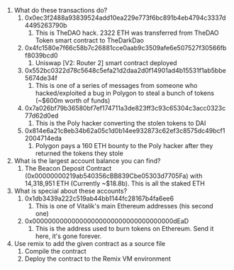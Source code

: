 1. What do these transactions do?
    1. 0x0ec3f2488a93839524add10ea229e773f6bc891b4eb4794c3337d4495263790b
        1. This is TheDAO hack. 2322 ETH was transferred from TheDAO Token smart contract to TheDarkDao
    2. 0x4fc1580e7f66c58b7c26881cce0aab9c3509afe6e507527f30566fbf8039bcd0
        1. Uniswap [V2: Router 2] smart contract deployed
    3. 0x552bc0322d78c5648c5efa21d2daa2d0f14901ad4b15531f1ab5bbe5674de34f
        1. This is one of a series of messages from someone who hacked/exploited a bug in Polygon to steal a bunch of tokens (~$600m worth of funds)
    4. 0x7a026bf79b36580bf7ef174711a3de823ff3c93c65304c3acc0323c77d62d0ed
        1. This is the Poly hacker converting the stolen tokens to DAI
    5. 0x814e6a21c8eb34b62a05c1d0b14ee932873c62ef3c8575dc49bcf12004714eda
        1. Polygon pays a 160 ETH bounty to the Poly hacker after they returned the tokens they stole
2. What is the largest account balance you can find?
    1. The Beacon Deposit Contract (0x00000000219ab540356cBB839Cbe05303d7705Fa) with 14,318,951 ETH (Currently ~$18.8b). This is all the staked ETH
3. What is special about these accounts?
    1. 0x1db3439a222c519ab44bb1144fc28167b4fa6ee6
        1. This is one of Vitalik's main Ethereum addresses (his second one)
    2. 0x000000000000000000000000000000000000dEaD
        1. This is the address used to burn tokens on Ethereum. Send it here, it's gone forever.
4. Use remix to add the given contract as a source file
    1. Compile the contract
    2. Deploy the contract to the Remix VM environment
